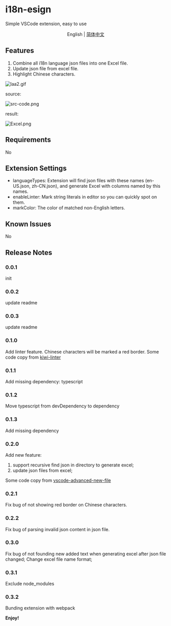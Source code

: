# i18n-esign

Simple VSCode extension, easy to use

<p align='center'>
English | <a href="https://github.com/yubaoquan/i18n-esign/blob/master/README.zh-CN.md">简体中文</a>
</p>

## Features

1. Combine all i18n language json files into one Excel file.
2. Update json file from excel file.
3. Highlight Chinese characters.


![laa2.gif](https://i.loli.net/2020/04/30/kt1QnPuefgpKWAr.gif)

source:

![src-code.png](https://i.loli.net/2020/04/30/RQK6PzqrG1DxBAV.png)

result:

![Excel.png](https://i.loli.net/2020/04/30/LDnbU3VsR1TaFHi.png)

## Requirements

No

## Extension Settings

- languageTypes: Extension will find json files with these names (en-US.json, zh-CN.json), and generate Excel with columns named by this names.
- enableLinter: Mark string literals in editor so you can quickly spot on them.
- markColor: The color of matched non-English letters.

## Known Issues

No

## Release Notes

### 0.0.1

init

### 0.0.2

update readme

### 0.0.3

update readme

### 0.1.0

Add linter feature. Chinese characters will be marked a red border.
Some code copy from [kiwi-linter](https://github.com/alibaba/kiwi/tree/master/kiwi-linter)

### 0.1.1
Add missing dependency: typescript

### 0.1.2
Move typescript from devDependency to dependency

### 0.1.3
Add missing dependency

### 0.2.0
Add new feature:

  1. support recursive find json in directory to generate excel;
  2. update json files from excel;

Some code copy from [vscode-advanced-new-file](https://github.com/patbenatar/vscode-advanced-new-file)

### 0.2.1
Fix bug of not showing red border on Chinese characters.

### 0.2.2
Fix bug of parsing invalid json content in json file.

### 0.3.0
Fix bug of not founding new added text when generating excel after json file changed;
Change excel file name format;

### 0.3.1
Exclude node_modules

### 0.3.2
Bunding extension with webpack

**Enjoy!**
